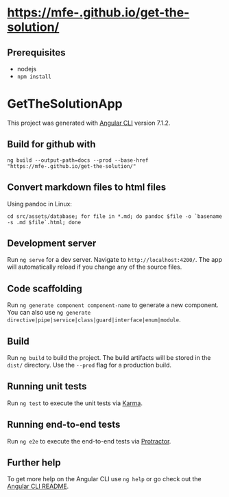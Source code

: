 # [https://mfe-.github.io/get-the-solution/](https://mfe-.github.io/get-the-solution/)

## Prerequisites

- nodejs
- `npm install`

# GetTheSolutionApp

This project was generated with [Angular CLI](https://github.com/angular/angular-cli) version 7.1.2.

## Build for github with

`ng build --output-path=docs --prod --base-href "https://mfe-.github.io/get-the-solution/"`

## Convert markdown files to html files
Using pandoc in Linux: 

	cd src/assets/database; for file in *.md; do pandoc $file -o `basename -s .md $file`.html; done

## Development server

Run `ng serve` for a dev server. Navigate to `http://localhost:4200/`. The app will automatically reload if you change any of the source files.

## Code scaffolding


Run `ng generate component component-name` to generate a new component. You can also use `ng generate directive|pipe|service|class|guard|interface|enum|module`.

## Build

Run `ng build` to build the project. The build artifacts will be stored in the `dist/` directory. Use the `--prod` flag for a production build.

## Running unit tests

Run `ng test` to execute the unit tests via [Karma](https://karma-runner.github.io).

## Running end-to-end tests

Run `ng e2e` to execute the end-to-end tests via [Protractor](http://www.protractortest.org/).

## Further help

To get more help on the Angular CLI use `ng help` or go check out the [Angular CLI README](https://github.com/angular/angular-cli/blob/master/README.md).

